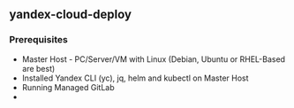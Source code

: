 ## yandex-cloud-deploy

### Prerequisites

- Master Host - PC/Server/VM with Linux (Debian, Ubuntu or RHEL-Based are best)
- Installed Yandex CLI (yc), jq, helm and kubectl on Master Host
- Running Managed GitLab
- 
